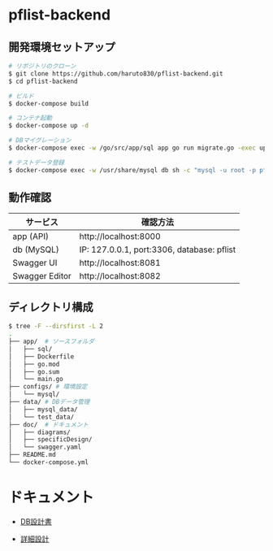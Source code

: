 # pflist-backend

## 開発環境セットアップ

```bash
# リポジトリのクローン
$ git clone https://github.com/haruto830/pflist-backend.git
$ cd pflist-backend

# ビルド
$ docker-compose build

# コンテナ起動
$ docker-compose up -d

# DBマイグレーション
$ docker-compose exec -w /go/src/app/sql app go run migrate.go -exec up

# テストデータ登録
$ docker-compose exec -w /usr/share/mysql db sh -c "mysql -u root -p pflist < testdata.sql"
```

## 動作確認

|    サービス    |                  確認方法                  |
| -------------- | ------------------------------------------ |
| app (API)      | http://localhost:8000                      |
| db (MySQL)     | IP: 127.0.0.1, port:3306, database: pflist |
| Swagger UI     | http://localhost:8081                      |
| Swagger Editor | http://localhost:8082                      |

## ディレクトリ構成

```bash
$ tree -F --dirsfirst -L 2
.
├── app/  # ソースフォルダ
│   ├── sql/
│   ├── Dockerfile
│   ├── go.mod
│   ├── go.sum
│   └── main.go
├── configs/ # 環境設定
│   └── mysql/          
├── data/ # DBデータ管理
│   ├── mysql_data/ 
│   └── test_data/ 
├── doc/  # ドキュメント
│   ├── diagrams/ 
│   ├── specificDesign/ 
│   └── swagger.yaml
├── README.md
└── docker-compose.yml

```

# ドキュメント
- [DB設計書](https://docs.google.com/spreadsheets/d/1iMfJs2HEjGA5TPjG-f6Zk9jXMCtfcMBnUZOB_DXmY8M/edit?usp=sharing)

- [詳細設計](https://github.com/haruto830/pflist-backend/tree/master/doc/specificDesign)